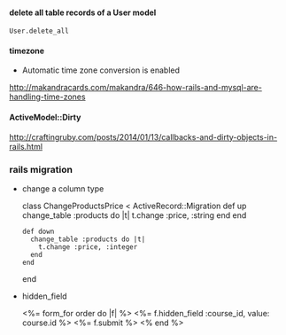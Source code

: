 #### delete all table records of a User model

    User.delete_all

#### timezone

* Automatic time zone conversion is enabled

http://makandracards.com/makandra/646-how-rails-and-mysql-are-handling-time-zones

#### ActiveModel::Dirty

http://craftingruby.com/posts/2014/01/13/callbacks-and-dirty-objects-in-rails.html

### rails migration

* change a column type

    class ChangeProductsPrice < ActiveRecord::Migration
      def up
        change_table :products do |t|
          t.change :price, :string
        end
      end

      def down
        change_table :products do |t|
          t.change :price, :integer
        end
      end
    end

* hidden_field

    <%= form_for order do |f| %>
      <%= f.hidden_field :course_id, value: course.id %>
      <%= f.submit %>
    <% end %>

